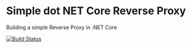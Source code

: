 # Simple dot NET Core Reverse Proxy
 Building a simple Reverse Proxy in .NET Core

[![Build Status](https://travis-ci.org/thucngv/Simple-dot-NET-Core-Reverse-Proxy.svg?branch=master)](https://travis-ci.org//thucngv/Simple-dot-NET-Core-Reverse-Proxy)
